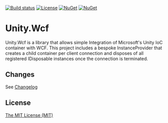[![Build status](https://ci.appveyor.com/api/projects/status/ujqcljpq388kq3dm/branch/master?svg=true)](https://ci.appveyor.com/project/unitycontainer/wcf/branch/master)
[![License](https://img.shields.io/badge/license-apache%202.0-60C060.svg)](https://github.com/unitycontainer/wcf/blob/master/LICENSE)
[![NuGet](https://img.shields.io/nuget/dt/Unity.wcf.svg)](https://www.nuget.org/packages/Unity.wcf)
[![NuGet](https://img.shields.io/nuget/v/Unity.wcf.svg)](https://www.nuget.org/packages/Unity.wcf)


# Unity.Wcf

Unity.Wcf is a library that allows simple Integration of Microsoft's Unity IoC container with WCF. This project includes a bespoke InstanceProvider that creates a child container per client connection and disposes of all registered IDisposable instances once the connection is terminated.

## Changes
See [Changelog](CHANGELOG.md)

## License
[The MIT License (MIT)](LICENSE)
